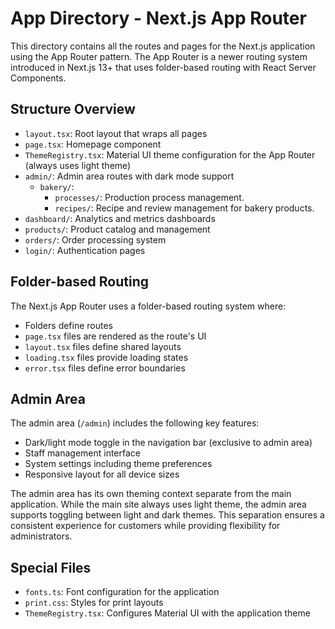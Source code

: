 # App Directory - Next.js App Router

This directory contains all the routes and pages for the Next.js application using the App Router pattern. The App Router is a newer routing system introduced in Next.js 13+ that uses folder-based routing with React Server Components.

## Structure Overview

- `layout.tsx`: Root layout that wraps all pages
- `page.tsx`: Homepage component
- `ThemeRegistry.tsx`: Material UI theme configuration for the App Router (always uses light theme)
- `admin/`: Admin area routes with dark mode support
  - `bakery/`:
    - `processes/`: Production process management.
    - `recipes/`: Recipe and review management for bakery products.
- `dashboard/`: Analytics and metrics dashboards
- `products/`: Product catalog and management
- `orders/`: Order processing system
- `login/`: Authentication pages

## Folder-based Routing

The Next.js App Router uses a folder-based routing system where:
- Folders define routes
- `page.tsx` files are rendered as the route's UI
- `layout.tsx` files define shared layouts
- `loading.tsx` files provide loading states
- `error.tsx` files define error boundaries

## Admin Area

The admin area (`/admin`) includes the following key features:
- Dark/light mode toggle in the navigation bar (exclusive to admin area)
- Staff management interface
- System settings including theme preferences
- Responsive layout for all device sizes

The admin area has its own theming context separate from the main application. While the main site always uses light theme, the admin area supports toggling between light and dark themes. This separation ensures a consistent experience for customers while providing flexibility for administrators.

## Special Files

- `fonts.ts`: Font configuration for the application
- `print.css`: Styles for print layouts
- `ThemeRegistry.tsx`: Configures Material UI with the application theme